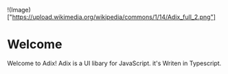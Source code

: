 !(Image)["https://upload.wikimedia.org/wikipedia/commons/1/14/Adix_full_2.png"]
#  Welcome 

Welcome to Adix! Adix is a UI libary for JavaScript. it's Writen in Typescript.
